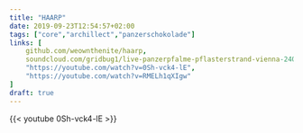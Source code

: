 ```yaml
---
title: "HAARP"
date: 2019-09-23T12:54:57+02:00
tags: ["core","archillect","panzerschokolade"]
links: [
	github.com/weownthenite/haarp,
	soundcloud.com/gridbug1/live-panzerpfalme-pflasterstrand-vienna-24082019,
	"https://youtube.com/watch?v=0Sh-vck4-lE",
	"https://youtube.com/watch?v=RMELh1qXIgw"
]
draft: true
---
```

{{< youtube 0Sh-vck4-lE >}}
<!-- {{<youtube RMELh1qXIgw>}} -->
